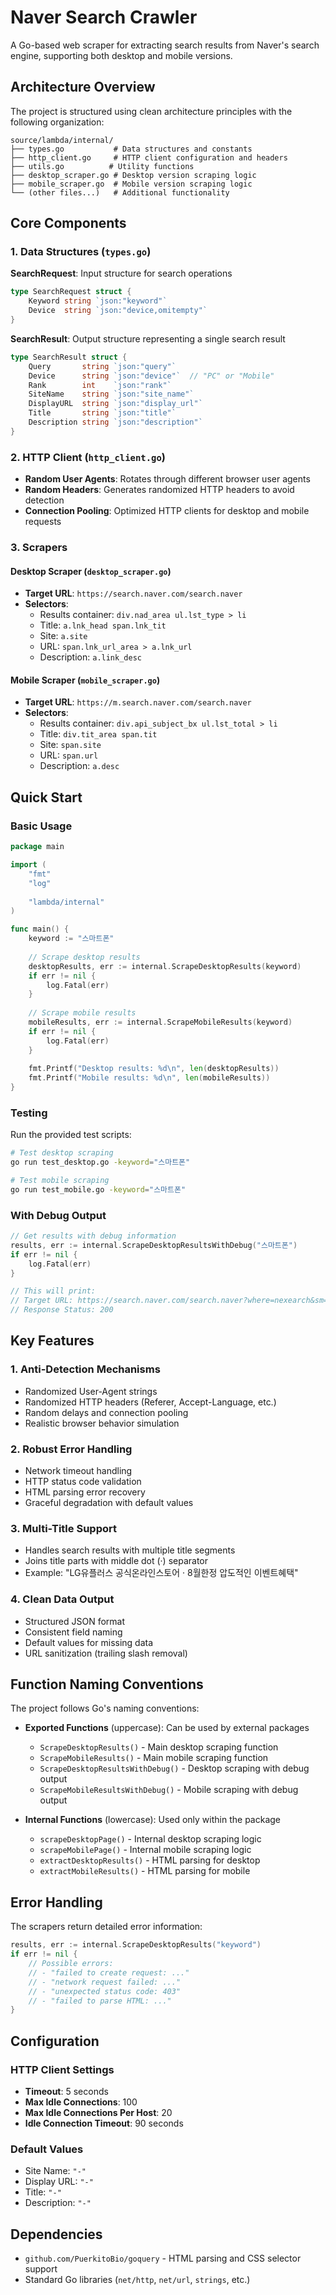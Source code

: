 # Naver Search Crawler

A Go-based web scraper for extracting search results from Naver's search engine, supporting both desktop and mobile versions.

## Architecture Overview

The project is structured using clean architecture principles with the following organization:

```
source/lambda/internal/
├── types.go           # Data structures and constants
├── http_client.go     # HTTP client configuration and headers
├── utils.go          # Utility functions
├── desktop_scraper.go # Desktop version scraping logic
├── mobile_scraper.go  # Mobile version scraping logic
└── (other files...)   # Additional functionality
```

## Core Components

### 1. Data Structures (`types.go`)

**SearchRequest**: Input structure for search operations
```go
type SearchRequest struct {
    Keyword string `json:"keyword"`
    Device  string `json:"device,omitempty"`
}
```

**SearchResult**: Output structure representing a single search result
```go
type SearchResult struct {
    Query       string `json:"query"`
    Device      string `json:"device"`  // "PC" or "Mobile"
    Rank        int    `json:"rank"`
    SiteName    string `json:"site_name"`
    DisplayURL  string `json:"display_url"`
    Title       string `json:"title"`
    Description string `json:"description"`
}
```

### 2. HTTP Client (`http_client.go`)

- **Random User Agents**: Rotates through different browser user agents
- **Random Headers**: Generates randomized HTTP headers to avoid detection
- **Connection Pooling**: Optimized HTTP clients for desktop and mobile requests

### 3. Scrapers

#### Desktop Scraper (`desktop_scraper.go`)
- **Target URL**: `https://search.naver.com/search.naver`
- **Selectors**:
  - Results container: `div.nad_area ul.lst_type > li`
  - Title: `a.lnk_head span.lnk_tit`
  - Site: `a.site`
  - URL: `span.lnk_url_area > a.lnk_url`
  - Description: `a.link_desc`

#### Mobile Scraper (`mobile_scraper.go`)
- **Target URL**: `https://m.search.naver.com/search.naver`
- **Selectors**:
  - Results container: `div.api_subject_bx ul.lst_total > li`
  - Title: `div.tit_area span.tit`
  - Site: `span.site`
  - URL: `span.url`
  - Description: `a.desc`

## Quick Start

### Basic Usage

```go
package main

import (
    "fmt"
    "log"
    
    "lambda/internal"
)

func main() {
    keyword := "스마트폰"
    
    // Scrape desktop results
    desktopResults, err := internal.ScrapeDesktopResults(keyword)
    if err != nil {
        log.Fatal(err)
    }
    
    // Scrape mobile results
    mobileResults, err := internal.ScrapeMobileResults(keyword)
    if err != nil {
        log.Fatal(err)
    }
    
    fmt.Printf("Desktop results: %d\n", len(desktopResults))
    fmt.Printf("Mobile results: %d\n", len(mobileResults))
}
```

### Testing

Run the provided test scripts:

```bash
# Test desktop scraping
go run test_desktop.go -keyword="스마트폰"

# Test mobile scraping
go run test_mobile.go -keyword="스마트폰"
```

### With Debug Output

```go
// Get results with debug information
results, err := internal.ScrapeDesktopResultsWithDebug("스마트폰")
if err != nil {
    log.Fatal(err)
}

// This will print:
// Target URL: https://search.naver.com/search.naver?where=nexearch&sm=top_hty&fbm=0&ie=utf8&query=%EC%8A%A4%EB%A7%88%ED%8A%B8%ED%8F%B0
// Response Status: 200
```

## Key Features

### 1. **Anti-Detection Mechanisms**
- Randomized User-Agent strings
- Randomized HTTP headers (Referer, Accept-Language, etc.)
- Random delays and connection pooling
- Realistic browser behavior simulation

### 2. **Robust Error Handling**
- Network timeout handling
- HTTP status code validation
- HTML parsing error recovery
- Graceful degradation with default values

### 3. **Multi-Title Support**
- Handles search results with multiple title segments
- Joins title parts with middle dot (·) separator
- Example: "LG유플러스 공식온라인스토어 · 8월한정 압도적인 이벤트혜택"

### 4. **Clean Data Output**
- Structured JSON format
- Consistent field naming
- Default values for missing data
- URL sanitization (trailing slash removal)

## Function Naming Conventions

The project follows Go's naming conventions:

- **Exported Functions** (uppercase): Can be used by external packages
  - `ScrapeDesktopResults()` - Main desktop scraping function
  - `ScrapeMobileResults()` - Main mobile scraping function
  - `ScrapeDesktopResultsWithDebug()` - Desktop scraping with debug output
  - `ScrapeMobileResultsWithDebug()` - Mobile scraping with debug output

- **Internal Functions** (lowercase): Used only within the package
  - `scrapeDesktopPage()` - Internal desktop scraping logic
  - `scrapeMobilePage()` - Internal mobile scraping logic
  - `extractDesktopResults()` - HTML parsing for desktop
  - `extractMobileResults()` - HTML parsing for mobile

## Error Handling

The scrapers return detailed error information:

```go
results, err := internal.ScrapeDesktopResults("keyword")
if err != nil {
    // Possible errors:
    // - "failed to create request: ..." 
    // - "network request failed: ..."
    // - "unexpected status code: 403"
    // - "failed to parse HTML: ..."
}
```

## Configuration

### HTTP Client Settings
- **Timeout**: 5 seconds
- **Max Idle Connections**: 100
- **Max Idle Connections Per Host**: 20
- **Idle Connection Timeout**: 90 seconds

### Default Values
- Site Name: `"-"`
- Display URL: `"-"`
- Title: `"-"`
- Description: `"-"`

## Dependencies

- `github.com/PuerkitoBio/goquery` - HTML parsing and CSS selector support
- Standard Go libraries (`net/http`, `net/url`, `strings`, etc.)